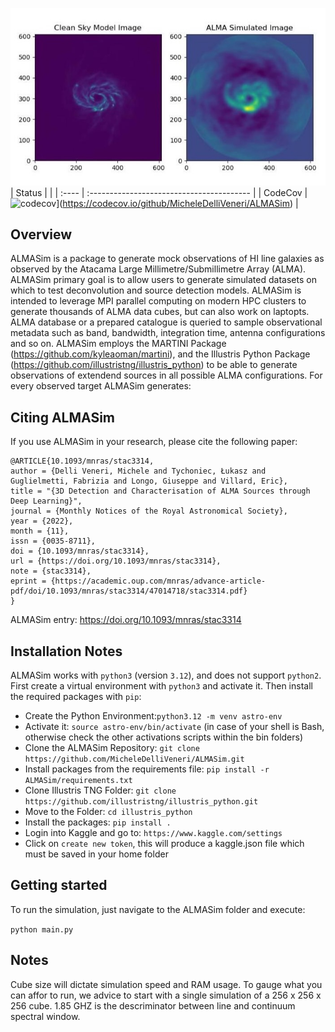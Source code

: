 ![Alt text](pictures/ALMASimBanner.jpeg)
| Status |                                        |
| :---- | :---------------------------------------- |
| CodeCov | ![codecov](https://codecov.io/github/MicheleDelliVeneri/ALMASim/graph/badge.svg?token=9SZVW78DR2)](https://codecov.io/github/MicheleDelliVeneri/ALMASim) |

## Overview

ALMASim is a package to generate mock observations of HI line galaxies as observed by the Atacama Large Millimetre/Submillimetre Array (ALMA). ALMASim primary goal is to allow users to generate simulated datasets on which to test deconvolution and source detection models. ALMASim is intended to leverage MPI parallel computing on modern HPC clusters to generate thousands of ALMA data cubes, but can also work on laptopts.
ALMA database or a prepared catalogue is queried to sample observational 
metadata such as band, bandwidth, integration time, antenna configurations and so on. 
ALMASim employs the MARTINI Package (https://github.com/kyleaoman/martini), and the Illustris Python Package (https://github.com/illustristng/illustris_python) to be able to generate observations of extendend sources in all possible ALMA configurations.
For every observed target ALMASim generates:

## Citing ALMASim

   
If you use ALMASim in your research, please cite the following paper:


    @ARTICLE{10.1093/mnras/stac3314,
    author = {Delli Veneri, Michele and Tychoniec, Łukasz and Guglielmetti, Fabrizia and Longo, Giuseppe and Villard, Eric},
    title = "{3D Detection and Characterisation of ALMA Sources through Deep Learning}",
    journal = {Monthly Notices of the Royal Astronomical Society},
    year = {2022},
    month = {11},
    issn = {0035-8711}, 
    doi = {10.1093/mnras/stac3314},
    url = {https://doi.org/10.1093/mnras/stac3314},
    note = {stac3314},
    eprint = {https://academic.oup.com/mnras/advance-article-pdf/doi/10.1093/mnras/stac3314/47014718/stac3314.pdf}
    }

ALMASim entry: https://doi.org/10.1093/mnras/stac3314

## Installation Notes


ALMASim works with ``python3`` (version ``3.12``), and does not support ``python2``.
First create a virtual environment with ``python3`` and activate it. Then install the required packages with ``pip``:

- Create the Python Environment:```python3.12 -m venv astro-env```
- Activate it: ```source astro-env/bin/activate``` (in case of your shell is Bash, otherwise check the other activations scripts within the bin folders)
- Clone the ALMASim Repository: ```git clone https://github.com/MicheleDelliVeneri/ALMASim.git```
- Install packages from the requirements file: ```pip install -r ALMASim/requirements.txt```
- Clone Illustris TNG Folder: ```git clone https://github.com/illustristng/illustris_python.git```
- Move to the Folder: ```cd illustris_python```
- Install the packages: ```pip install .```
- Login into Kaggle and go to: ```https://www.kaggle.com/settings```
- Click on ```create new token```, this will produce a kaggle.json file which must be saved in your home folder


## Getting started

To run the simulation, just navigate to the ALMASim folder and execute:

``` python main.py ```

## Notes

Cube size will dictate simulation speed and RAM usage. To gauge what you can affor to run, we advice to start with a single simulation of a 256 x 256 x 256 cube.
1.85 GHZ is the descriminator between line and continuum spectral window. 